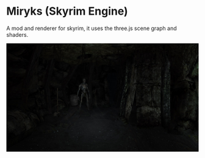 # Miryks (Skyrim Engine)

A mod and renderer for skyrim, it uses the three.js scene graph and shaders.

![preview](dark-sse_k3N7K33sa8.jpg)
